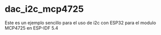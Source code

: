# dac_i2c_mcp4725

Este es un ejemplo sencillo para el uso de i2c con ESP32 para el modulo MCP4725 en ESP-IDF 5.4

